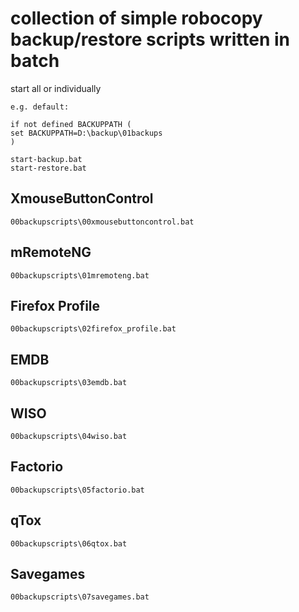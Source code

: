 # collection of simple robocopy backup/restore scripts written in batch

start all or individually

```
e.g. default:

if not defined BACKUPPATH (
set BACKUPPATH=D:\backup\01backups
)

start-backup.bat
start-restore.bat
```

## XmouseButtonControl

```
00backupscripts\00xmousebuttoncontrol.bat
```

## mRemoteNG

```
00backupscripts\01mremoteng.bat
```

## Firefox Profile

```
00backupscripts\02firefox_profile.bat
```

## EMDB

```
00backupscripts\03emdb.bat
```

## WISO

```
00backupscripts\04wiso.bat
```

## Factorio

```
00backupscripts\05factorio.bat
```

## qTox

```
00backupscripts\06qtox.bat
```

## Savegames

```
00backupscripts\07savegames.bat
```

